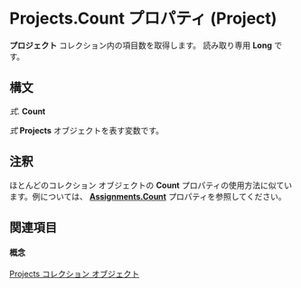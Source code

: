 
# Projects.Count プロパティ (Project)

 **プロジェクト** コレクション内の項目数を取得します。 読み取り専用 **Long** です。


## 構文

 _式_. **Count**

 _式_ **Projects** オブジェクトを表す変数です。


## 注釈

ほとんどのコレクション オブジェクトの **Count** プロパティの使用方法に似ています。例については、 **[Assignments.Count](de8cee7b-a471-4c3f-2965-de6c3d47dda5.md)** プロパティを参照してください。


## 関連項目


#### 概念


[Projects コレクション オブジェクト](5a254428-f50d-e74f-dd31-5cdb260a4364.md)
